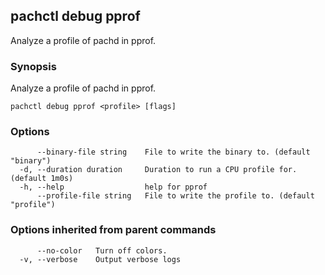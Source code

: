 ## pachctl debug pprof

Analyze a profile of pachd in pprof.

### Synopsis

Analyze a profile of pachd in pprof.

```
pachctl debug pprof <profile> [flags]
```

### Options

```
      --binary-file string    File to write the binary to. (default "binary")
  -d, --duration duration     Duration to run a CPU profile for. (default 1m0s)
  -h, --help                  help for pprof
      --profile-file string   File to write the profile to. (default "profile")
```

### Options inherited from parent commands

```
      --no-color   Turn off colors.
  -v, --verbose    Output verbose logs
```
